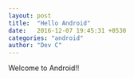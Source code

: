 ```yaml
---
layout: post
title:  "Hello Android"
date:   2016-12-07 19:45:31 +0530
categories: "android"
author: "Dev C"
---
```



Welcome to Android!!